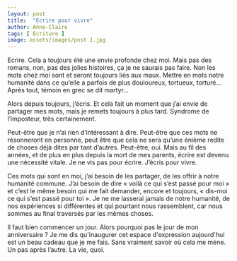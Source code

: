 ```yaml
---
layout: post
title:  "Ecrire pour vivre"
author: Anne-Claire
tags: [ Ecriture ]
image: assets/images/post 1.jpg
---
```


Ecrire.
Cela a toujours été une envie profonde chez moi.
Mais pas des romans, non, pas des jolies histoires, ça je ne saurais pas faire. 
Non les mots chez moi sont et seront toujours liés aux maux.
Mettre en mots notre humanité dans ce qu’elle a parfois de plus douloureux, tortueux, torturé...
Après tout, témoin en grec se dit martyr…

Alors depuis toujours, j’écris. 
Et cela fait un moment que j’ai envie de partager mes mots, mais je remets toujours à plus tard.
Syndrome de l’imposteur, très certainement.

Peut-être que je n’ai rien d’intéressant à dire.
Peut-être que ces mots ne résonneront en personne, peut être que cela ne sera qu’une énième redite de choses déjà dites par tant d’autres.
Peut-être, oui. 
Mais au fil des années, et de plus en plus depuis la mort de mes parents, écrire est devenu une nécessité vitale.
Je ne vis pas pour écrire. J’écris pour vivre. 

Ces mots qui sont en moi, j’ai besoin de les partager, de les offrir à notre humanité commune. J’ai besoin de dire « voilà ce qui s’est passé pour moi » et c’est le même besoin qui me fait demander, encore et toujours, « dis-moi ce qui s’est passé pour toi ». Je ne me lasserai jamais de notre humanité, de nos expériences si différentes et qui pourtant nous rassemblent, car nous sommes au final traversés par les mêmes choses.

Il faut bien commencer un jour. 
Alors pourquoi pas le jour de mon anniversaire ? 
Je me dis qu'inaugurer cet espace d'expression aujourd'hui est un beau cadeau que je me fais. 
Sans vraiment savoir où cela me mène. Un pas après l’autre. 
La vie, quoi.
